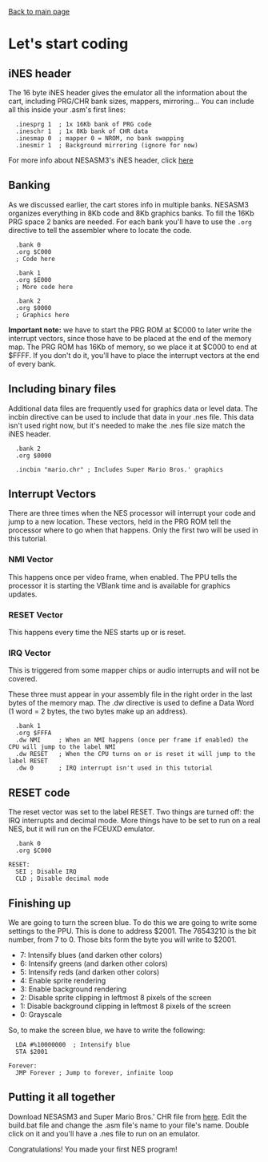 [Back to main page](https://normalgamer.github.io/NES-Development/)

# Let's start coding

## iNES header

The 16 byte iNES header gives the emulator all the information about the cart, including PRG/CHR bank sizes, mappers, mirroring... You can include all this inside your .asm's first lines:

```
  .inesprg 1  ; 1x 16Kb bank of PRG code
  .ineschr 1  ; 1x 8Kb bank of CHR data
  .inesmap 0  ; mapper 0 = NROM, no bank swapping
  .inesmir 1  ; Background mirroring (ignore for now)
```

For more info about NESASM3's iNES header, click [here](https://github.com/thentenaar/nesasm/blob/master/documentation/neshdr20.txt)

## Banking

As we discussed earlier, the cart stores info in multiple banks. NESASM3 organizes everything in 8Kb code and 8Kb graphics banks. To fill the 16Kb PRG space 2 banks are needed. For each bank you'll have to use the `.org` directive to tell the assembler where to locate the code.

```
  .bank 0
  .org $C000
  ; Code here
  
  .bank 1
  .org $E000
  ; More code here
  
  .bank 2
  .org $0000
  ; Graphics here
```

**Important note:** we have to start the PRG ROM at $C000 to later write the interrupt vectors, since those have to be placed at the end of the memory map. The PRG ROM has 16Kb of memory, so we place it at $C000 to end at $FFFF. If you don't do it, you'll have to place the interrupt vectors at the end of every bank.

## Including binary files

Additional data files are frequently used for graphics data or level data. The incbin directive can be used to include that data in your .nes file. This data isn't used right now, but it's needed to make the .nes file size match the iNES header.

```
  .bank 2
  .org $0000
  
  .incbin "mario.chr" ; Includes Super Mario Bros.' graphics
```

## Interrupt Vectors

There are three times when the NES processor will interrupt your code and jump to a new location. These vectors, held in the PRG ROM tell the processor where to go when that happens. Only the first two will be used in this tutorial.

### NMI Vector

This happens once per video frame, when enabled. The PPU tells the processor it is starting the VBlank time and is available for graphics updates.

### RESET Vector

This happens every time the NES starts up or is reset.

### IRQ Vector

This is triggered from some mapper chips or audio interrupts and will not be covered.

These three must appear in your assembly file in the right order in the last bytes of the memory map. The .dw directive is used to define a Data Word (1 word = 2 bytes, the two bytes make up an address).
```
  .bank 1
  .org $FFFA
  .dw NMI     ; When an NMI happens (once per frame if enabled) the CPU will jump to the label NMI
  .dw RESET   ; When the CPU turns on or is reset it will jump to the label RESET
  .dw 0       ; IRQ interrupt isn't used in this tutorial
```

## RESET code

The reset vector was set to the label RESET. Two things are turned off: the IRQ interrupts and decimal mode. More things have to be set to run on a real NES, but it will run on the FCEUXD emulator.

```
  .bank 0
  .org $C000
  
RESET:
  SEI ; Disable IRQ
  CLD ; Disable decimal mode
```

## Finishing up

We are going to turn the screen blue. To do this we are going to write some settings to the PPU. This is done to address $2001. The 76543210 is the bit number, from 7 to 0. Those bits form the byte you will write to $2001.

- 7: Intensify blues (and darken other colors)
- 6: Intensify greens (and darken other colors)
- 5: Intensify reds (and darken other colors)
- 4: Enable sprite rendering
- 3: Enable background rendering
- 2: Disable sprite clipping in leftmost 8 pixels of the screen
- 1: Disable background clipping in leftmost 8 pixels of the screen
- 0: Grayscale

So, to make the screen blue, we have to write the following:

```
  LDA #%10000000  ; Intensify blue
  STA $2001
  
Forever:
  JMP Forever ; Jump to forever, infinite loop
```

## Putting it all together

Download NESASM3 and Super Mario Bros.' CHR file from [here](https://github.com/normalgamer/NES-Development/raw/gh-pages/03-First_Program/background.zip). Edit the build.bat file and change the .asm file's name to your file's name. Double click on it and you'll have a .nes file to run on an emulator.

Congratulations! You made your first NES program!
